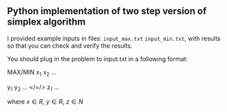 ## Python implementation of two step version of simplex algorithm

I provided example inputs in files: `input_max.txt` `input_min.txt`, with results so that you can check and verify the results.

You should plug in the problem to input.txt in a following format:

MAX/MIN x<sub>1</sub> x<sub>2</sub> ...

y<sub>1</sub> y<sub>2</sub> ... </=/> z<sub>1</sub>
...

where 
$x \in R$, $y \in R$, $z \in N$
